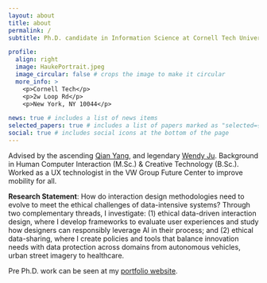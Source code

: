 ```yaml
---
layout: about
title: about
permalink: /
subtitle: Ph.D. candidate in Information Science at Cornell Tech University

profile:
  align: right
  image: HaukePortrait.jpeg
  image_circular: false # crops the image to make it circular
  more_info: >
    <p>Cornell Tech</p>
    <p>2w Loop Rd</p>
    <p>New York, NY 10044</p>

news: true # includes a list of news items
selected_papers: true # includes a list of papers marked as "selected={true}"
social: true # includes social icons at the bottom of the page
---
```


Advised by the ascending [Qian Yang](https://qianyang.co/), and legendary [Wendy Ju](https://tech.cornell.edu/people/wendy-ju/).
Background in Human Computer Interaction (M.Sc.) & Creative Technology (B.Sc.). Worked as a UX technologist in the VW Group Future Center to improve mobility for all.

**Research Statement**: How do interaction design methodologies need to evolve to meet the ethical challenges of data-intensive systems?
Through two complementary threads, I investigate: (1) ethical data-driven interaction design, where I develop frameworks to evaluate user experiences and study how designers can responsibly leverage AI in their process; and (2) ethical data-sharing, where I create policies and tools that balance innovation needs with data protection across domains from autonomous vehicles, urban street imagery to healthcare.

Pre Ph.D. work can be seen at my [portfolio website](https://haukesandhaus.de/).

